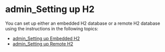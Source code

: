 # admin\_Setting up H2

You can set up either an embedded H2 database or a remote H2 database using the instructions in the following topics:

-   [admin\_Setting up Embedded H2](_admin_Setting_up_Embedded_H2_)
-   [admin\_Setting up Remote H2](_admin_Setting_up_Remote_H2_)


